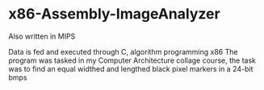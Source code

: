 # x86-Assembly-ImageAnalyzer
Also written in MIPS


Data is fed and executed through C, algorithm programming x86
The program was tasked in my Computer Architecture collage course, the task was to find an equal widthed and lengthed black pixel markers in a 24-bit bmps
